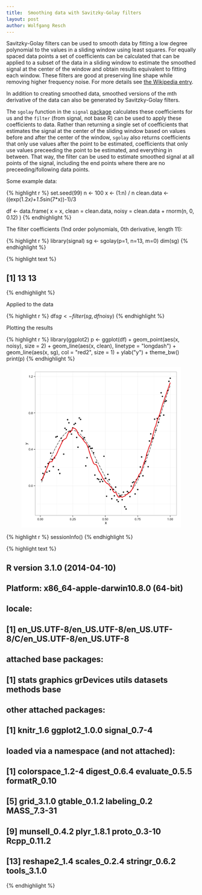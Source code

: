 ```yaml
---
title:  Smoothing data with Savitzky-Golay filters
layout: post
author: Wolfgang Resch
---
```


Savitzky-Golay filters can be used to smooth data by fitting 
a low degree polynomial to the values in a sliding window 
using least squares. For equally spaced data points a set of
coefficients can be calculated that can be applied to a subset
of the data in a sliding window to estimate the smoothed signal at the center of 
the window and obtain results equivalent to fitting each window.
These filters are good at preserving line shape while removing
higher frequency noise.
For more details see
[the Wikipedia entry](http://artax.karlin.mff.cuni.cz/r-help/library/signal/html/sgolay.html). 


In addition to creating smoothed data, smoothed versions of
the mth derivative of the data can also be generated by
Savitzky-Golay filters.

The `sgolay` function in the `signal`
[package](http://artax.karlin.mff.cuni.cz/r-help/library/signal/html/sgolay.html) 
calculates these coefficients for us and the
`filter` (from signal, not base R) can be used to apply these coefficients
to data.  Rather than returning a single set of coefficients that
estimates the signal at the center of the sliding window based
on values before and after the center of the window, `sgolay` also
returns coefficients that only use values after the point to be
estimated, coefficients that only use values preceeding the point
to be estimated, and everything in between.  That way, the filter can
be used to estimate smoothed signal at all points of the signal, including
the end points where there are no preceeding/following data points.

Some example data:


{% highlight r %}
set.seed(99)
n <- 100
x <- (1:n) / n
clean.data <- ((exp(1.2*x)+1.5*sin(7*x))-1)/3
 
df <- data.frame(
    x = x,
    clean = clean.data,
    noisy = clean.data + rnorm(n, 0, 0.12)
)
{% endhighlight %}

The filter coefficients (1nd order polynomials, 0th derivative, length 11):


{% highlight r %}
library(signal)
sg <- sgolay(p=1, n=13, m=0)
dim(sg)
{% endhighlight %}



{% highlight text %}
## [1] 13 13
{% endhighlight %}

Applied to the data


{% highlight r %}
df$sg <- filter(sg, df$noisy)
{% endhighlight %}

Plotting the results


{% highlight r %}
library(ggplot2)
p <- ggplot(df) +
    geom_point(aes(x, noisy), size = 2) +
    geom_line(aes(x, clean), linetype = "longdash") +
    geom_line(aes(x, sg), col = "red2", size = 1) +
    ylab("y") +
    theme_bw()
print(p)
{% endhighlight %}

<figure>
  <img src="/assets/2014-06-26-fig1.png">
</figure>


{% highlight r %}
sessionInfo()
{% endhighlight %}



{% highlight text %}
## R version 3.1.0 (2014-04-10)
## Platform: x86_64-apple-darwin10.8.0 (64-bit)
## 
## locale:
## [1] en_US.UTF-8/en_US.UTF-8/en_US.UTF-8/C/en_US.UTF-8/en_US.UTF-8
## 
## attached base packages:
## [1] stats     graphics  grDevices utils     datasets  methods   base     
## 
## other attached packages:
## [1] knitr_1.6     ggplot2_1.0.0 signal_0.7-4 
## 
## loaded via a namespace (and not attached):
##  [1] colorspace_1.2-4 digest_0.6.4     evaluate_0.5.5   formatR_0.10    
##  [5] grid_3.1.0       gtable_0.1.2     labeling_0.2     MASS_7.3-31     
##  [9] munsell_0.4.2    plyr_1.8.1       proto_0.3-10     Rcpp_0.11.2     
## [13] reshape2_1.4     scales_0.2.4     stringr_0.6.2    tools_3.1.0
{% endhighlight %}

